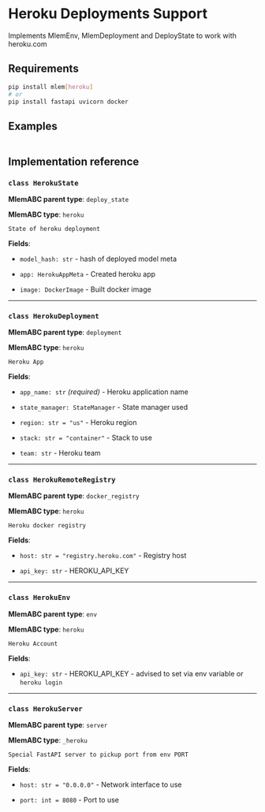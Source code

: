 # Heroku Deployments Support

Implements MlemEnv, MlemDeployment and DeployState to work with heroku.com

## Requirements

```bash
pip install mlem[heroku]
# or
pip install fastapi uvicorn docker
```

## Examples

```python

```

## Implementation reference

### `class HerokuState`

**MlemABC parent type**: `deploy_state`

**MlemABC type**: `heroku`

    State of heroku deployment

**Fields**:

- `model_hash: str` - hash of deployed model meta

- `app: HerokuAppMeta` - Created heroku app

- `image: DockerImage` - Built docker image

---

### `class HerokuDeployment`

**MlemABC parent type**: `deployment`

**MlemABC type**: `heroku`

    Heroku App

**Fields**:

- `app_name: str` _(required)_ - Heroku application name

- `state_manager: StateManager` - State manager used

- `region: str = "us"` - Heroku region

- `stack: str = "container"` - Stack to use

- `team: str` - Heroku team

---

### `class HerokuRemoteRegistry`

**MlemABC parent type**: `docker_registry`

**MlemABC type**: `heroku`

    Heroku docker registry

**Fields**:

- `host: str = "registry.heroku.com"` - Registry host

- `api_key: str` - HEROKU_API_KEY

---

### `class HerokuEnv`

**MlemABC parent type**: `env`

**MlemABC type**: `heroku`

    Heroku Account

**Fields**:

- `api_key: str` - HEROKU_API_KEY - advised to set via env variable or
  `heroku login`

---

### `class HerokuServer`

**MlemABC parent type**: `server`

**MlemABC type**: `_heroku`

    Special FastAPI server to pickup port from env PORT

**Fields**:

- `host: str = "0.0.0.0"` - Network interface to use

- `port: int = 8080` - Port to use
